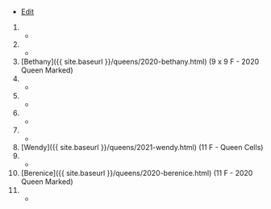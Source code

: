 * [Edit](https://github.com/joejcollins/rhapsody-angel/edit/master/_includes/apiary.md)

1. -
1. -
1. [Bethany]({{ site.baseurl }}/queens/2020-bethany.html) (9 x 9 F - 2020 Queen Marked)
1. -
1. -
1. -
1. -
1. [Wendy]({{ site.baseurl }}/queens/2021-wendy.html) (11 F - Queen Cells)
1. -
1. [Berenice]({{ site.baseurl }}/queens/2020-berenice.html) (11 F - 2020 Queen Marked)
1. -
